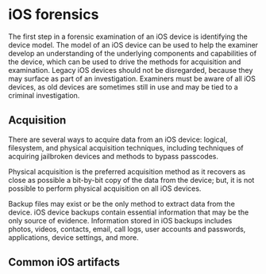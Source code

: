 # iOS forensics

The first step in a forensic examination of an iOS device is identifying the device model. The model of an iOS device can be used to help the examiner develop an understanding of the underlying components and capabilities of the device, which can be used to drive the methods for acquisition and examination. Legacy iOS devices should not be disregarded, because they may surface as part of an investigation. Examiners must be aware of all iOS devices, as old devices are sometimes still in use and may be tied to a criminal investigation.

## Acquisition

There are several ways to acquire data from an iOS device: logical, filesystem, and physical acquisition techniques, including techniques of acquiring jailbroken devices and methods to bypass passcodes. 

Physical acquisition is the preferred acquisition method as it recovers as close as possible a bit-by-bit copy of the data from the device; but, it is not possible to perform physical acquisition on all iOS devices.

Backup files may exist or be the only method to extract data from the device. iOS device backups contain essential information that may be the only source of evidence. Information stored in iOS backups includes photos, videos, contacts, email, call logs, user accounts and passwords, applications, device settings, and more.

## Common iOS artifacts